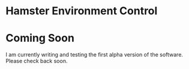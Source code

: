 # Hamster Environment Control

# Coming Soon
I am currently writing and testing the first alpha version of the software.
Please check back soon.
